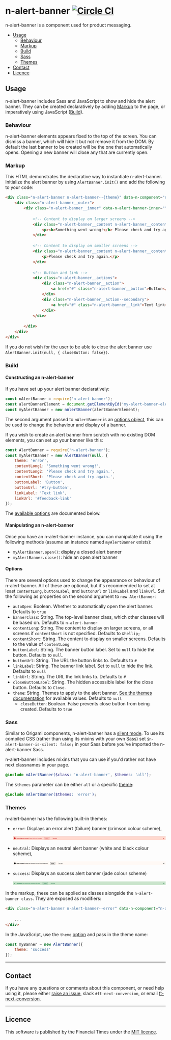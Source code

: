 # n-alert-banner [![Circle CI](https://circleci.com/gh/Financial-Times/n-alert-banner/tree/master.svg?style=svg)](https://circleci.com/gh/Financial-Times/n-alert-banner/tree/master)

n-alert-banner is a component used for product messaging.

- [Usage](#usage)
  - [Behaviour](#behaviour)
  - [Markup](#markup)
  - [Build](#build)
  - [Sass](#sass)
  - [Themes](#themes)
- [Contact](#contact)
- [Licence](#licence)


## Usage

n-alert-banner includes Sass and JavaScript to show and hide the alert banner. They can be created declaratively by adding [Markup](#markup) to the page, or imperatively using JavaScript ([Build](#build)).

### Behaviour

n-alert-banner elements appears fixed to the top of the screen. You can dismiss a banner, which will hide it but not remove it from the DOM. By default the last banner to be created will be the one that automatically opens. Opening a new banner will close any that are currently open.

### Markup

This HTML demonstrates the declarative way to instantiate n-alert-banner. Initialize the alert banner by using `AlertBanner.init()` and add the following to your code:

```html
<div class="n-alert-banner n-alert-banner--{theme}" data-n-component="n-alert-banner">
    <div class="n-alert-banner__outer">
        <div class="n-alert-banner__inner" data-n-alert-banner-inner="">

            <!-- Content to display on larger screens -->
            <div class="n-alert-banner__content n-alert-banner__content--long">
                <p><b>Something went wrong!</b> Please check and try again.</p>
            </div>

            <!-- Content to display on smaller screens -->
            <div class="n-alert-banner__content n-alert-banner__content--short">
                <p>Please check and try again.</p>
            </div>

            <!-- Button and link -->
            <div class="n-alert-banner__actions">
                <div class="n-alert-banner__action">
                    <a href="#" class="n-alert-banner__button">Button</a>
                </div>
                <div class="n-alert-banner__action--secondary">
                    <a href="#" class="n-alert-banner__link">Text link</a>
                </div>
            </div>

        </div>
    </div>
</div>
```

If you do not wish for the user to be able to close the alert banner use `AlertBanner.init(null, { closeButton: false})`.

### Build

#### Constructing an n-alert-banner

If you have set up your alert banner declaratively:

```js
const nAlertBanner = require('n-alert-banner');
const alertBannerElement = document.getElementById('my-alert-banner-element');
const myAlertBanner = new nAlertBanner(alertBannerElement);
```

The second argument passed to `nAlertBanner` is an [options object](#options), this can be used to change the behaviour and display of a banner.

If you wish to create an alert banner from scratch with no existing DOM elements, you can set up your banner like this:

```js
const AlertBanner = require('n-alert-banner');
const myAlertBanner = new AlertBanner(null, {
    theme: 'error',
    contentLong1: 'Something went wrong!',
    contentLong2: 'Please check and try again.',
    contentShort: 'Please check and try again.',
    buttonLabel: 'Button',
    buttonUrl: '#try-button',
    linkLabel: 'Text link',
    linkUrl: '#feedback-link'
});
```

The [available options](#options) are documented below.

#### Manipulating an n-alert-banner

Once you have an n-alert-banner instance, you can manipulate it using the following methods (assume an instance named `myAlertBanner` exists):

  - `myAlertBanner.open()`: display a closed alert banner
  - `myAlertBanner.close()`: hide an open alert banner

#### Options

There are several options used to change the appearance or behaviour of n-alert-banner. All of these are optional, but it's recommended to set at least `contentLong`, `buttonLabel`, and `buttonUrl` or `linkLabel` and `linkUrl`. Set the following as properties on the second argument to `new AlertBanner`:

  - `autoOpen`: Boolean. Whether to automatically open the alert banner. Defaults to `true`
  - `bannerClass`: String. The top-level banner class, which other classes will be based on. Defaults to `n-alert-banner`
  - `contentLong`: String. The content to display on larger screens, or all screens if `contentShort` is not specified. Defaults to `&hellip;`
  - `contentShort`: String. The content to display on smaller screens. Defaults to the value of `contentLong`
  - `buttonLabel`: String. The banner button label. Set to `null` to hide the button. Defaults to `null`.
  - `buttonUrl`: String. The URL the button links to. Defaults to `#`
  - `linkLabel`: String. The banner link label. Set to `null` to hide the link. Defaults to `null`
  - `linkUrl`: String. The URL the link links to. Defaults to `#`
  - `closeButtonLabel`: String. The hidden accessible label for the close button. Defaults to `Close`.
  - `theme`: String. Themes to apply to the alert banner. [See the themes documentation](#themes) for available values. Defaults to `null`
	- `closeButton`: Boolean. False prevents close button from being created. Defaults to `true`

### Sass

Similar to Origami components, n-alert-banner has a [silent mode](http://origami.ft.com/docs/syntax/scss/#silent-styles). To use its compiled CSS (rather than using its mixins with your own Sass) set `$n-alert-banner-is-silent: false;` in your Sass before you've imported the n-alert-banner Sass.

n-alert-banner includes mixins that you can use if you'd rather not have next classnames in your page.

```scss
@include nAlertBanner($class: 'n-alert-banner', $themes: 'all');
```

The `$themes` parameter can be either `all` or a specific [theme](#themes):

```scss
@include nAlertBanner($themes: 'error');
```

### Themes

n-alert-banner has the following built-in themes:

  - `error`: Displays an error alert (failure) banner (crimson colour scheme),

	![Error alert banner example](docs/error-alert-banner.png?raw=true "Error")

  - `neutral`: Displays an neutral alert banner (white and black colour scheme),

	![Neutral alert banner example](docs/neutral-alert-banner.png?raw=true "Neutral")

  - `success`: Displays an success alert banner (jade colour scheme)

	![Success alert banner example](docs/success-alert-banner.png?raw=true "Success")

In the markup, these can be applied as classes alongside the `n-alert-banner class`. They are exposed as modifiers:

```html
<div class="n-alert-banner n-alert-banner--error" data-n-component="n-alert-banner">

    ...
</div>
```

In the JavaScript, use the `theme` [option](#options) and pass in the theme name:

```js
const myBanner = new AlertBanner({
    theme: 'success'
});
```

---

## Contact

If you have any questions or comments about this component, or need help using it, please either [raise an issue](https://github.com/Financial-Times/n-alert-banner/issues), slack `#ft-next-conversion`, or email [ft-next-conversion](mailto:conversion.tech@ft.com).

---

## Licence

This software is published by the Financial Times under the [MIT licence](http://opensource.org/licenses/MIT).
